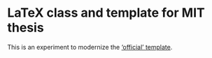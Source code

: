 # LaTeX class and template for MIT thesis

This is an experiment to modernize the [‘official’ template](http://web.mit.edu/thesis/tex/).
